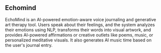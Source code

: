 ## **Echomind**

EchoMind is an AI-powered emotion-aware voice journaling and generative art therapy tool. Users speak about their feelings, and the system analyzes their emotions using NLP, transforms their words into visual artwork, and provides AI-powered affirmations or creative outlets like poems, music, or personalized meditative visuals. It also generates AI music time based on the user's journal entry.
